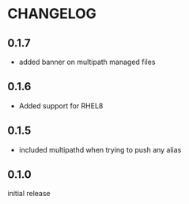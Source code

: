 # CHANGELOG

## 0.1.7

* added banner on multipath managed files

## 0.1.6

* Added support for RHEL8


## 0.1.5

* included multipathd when trying to push any alias

## 0.1.0

initial release
